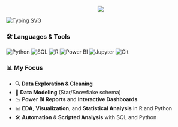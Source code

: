 <p align="center">
  <img src="https://capsule-render.vercel.app/api?text=Hey Everyone!🕹️&animation=fadeIn&type=waving&color=gradient&height=100"/>
</p>

[![Typing SVG](https://readme-typing-svg.demolab.com?font=Fira+Code&pause=1000&color=06161D&width=435&lines=Hi+I+am+Hyeonhak)](https://git.io/typing-svg)

<!--
**Oasis-2/Oasis-2** is a ✨ _special_ ✨ repository because its `README.md` (this file) appears on your GitHub profile.

Here are some ideas to get you started:

- 🔭 I’m currently working on ...
- 🌱 I’m currently learning ...
- 👯 I’m looking to collaborate on ...
- 🤔 I’m looking for help with ...
- 💬 Ask me about ...
- 📫 How to reach me: ...
- 😄 Pronouns: ...
- ⚡ Fun fact: ...
-->
### 🛠️ Languages & Tools

![Python](https://img.shields.io/badge/-Python-3776AB?style=flat&logo=python&logoColor=white)
![SQL](https://img.shields.io/badge/-SQL-4479A1?style=flat&logo=postgresql&logoColor=white)
![R](https://img.shields.io/badge/-R-276DC3?style=flat&logo=r&logoColor=white)
![Power BI](https://img.shields.io/badge/-Power%20BI-F2C811?style=flat&logo=powerbi&logoColor=black)
![Jupyter](https://img.shields.io/badge/-Jupyter-F37626?style=flat&logo=jupyter&logoColor=white)
![Git](https://img.shields.io/badge/-Git-F05032?style=flat&logo=git&logoColor=white)

### 📊 My Focus

- 🔍 **Data Exploration & Cleaning**
- 📐 **Data Modeling** (Star/Snowflake schema)
- 📉 **Power BI Reports** and **Interactive Dashboards**
- 📊 **EDA**, **Visualization**, and **Statistical Analysis** in R and Python
- 🛠 **Automation** & **Scripted Analysis** with SQL and Python
